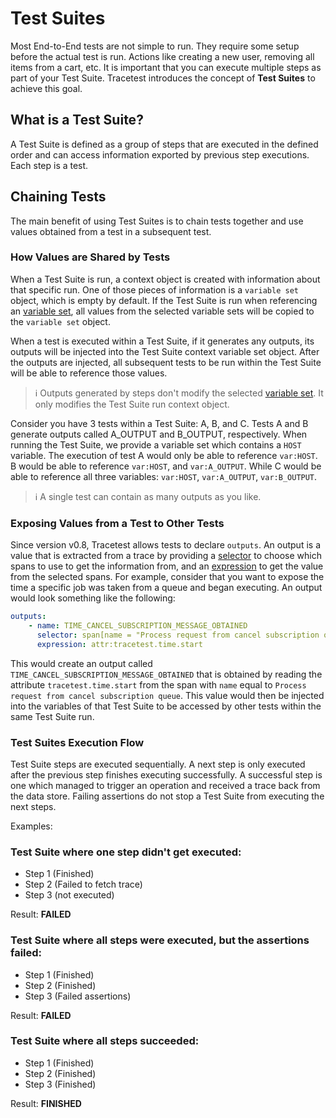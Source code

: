 # Test Suites

Most End-to-End tests are not simple to run. They require some setup before the actual test is run. Actions like creating a new user, removing all items from a cart, etc. It is important that you can execute multiple steps as part of your Test Suite. Tracetest introduces the concept of **Test Suites** to achieve this goal.

## What is a Test Suite?
A Test Suite is defined as a group of steps that are executed in the defined order and can access information exported by previous step executions. Each step is a test.

## Chaining Tests
The main benefit of using Test Suites is to chain tests together and use values obtained from a test in a subsequent test.

### How Values are Shared by Tests
When a Test Suite is run, a context object is created with information about that specific run. One of those pieces of information is a `variable set` object, which is empty by default. If the Test Suite is run when referencing an [variable set](./variable-sets.md), all values from the selected variable sets will be copied to the `variable set` object.

When a test is executed within a Test Suite, if it generates any outputs, its outputs will be injected into the Test Suite context variable set object. After the outputs are injected, all subsequent tests to be run within the Test Suite will be able to reference those values.

> :information_source: Outputs generated by steps don't modify the selected [variable set](./variable-sets.md). It only modifies the Test Suite run context object.

Consider you have 3 tests within a Test Suite: A, B, and C. Tests A and B generate outputs called A_OUTPUT and B_OUTPUT, respectively. When running the Test Suite, we provide a variable set which contains a `HOST` variable. The execution of test A would only be able to reference `var:HOST`. B would be able to reference `var:HOST`, and `var:A_OUTPUT`. While C would be able to reference all three variables: `var:HOST`, `var:A_OUTPUT`, `var:B_OUTPUT`.

> :information_source: A single test can contain as many outputs as you like.

### Exposing Values from a Test to Other Tests
Since version v0.8, Tracetest allows tests to declare `outputs`. An output is a value that is extracted from a trace by providing a [selector](./selectors) to choose which spans to use to get the information from, and an [expression](./expressions) to get the value from the selected spans. For example, consider that you want to expose the time a specific job was taken from a queue and began executing. An output would look something like the following:

```yaml
outputs:
    - name: TIME_CANCEL_SUBSCRIPTION_MESSAGE_OBTAINED
      selector: span[name = "Process request from cancel subscription queue"]
      expression: attr:tracetest.time.start
```

This would create an output called `TIME_CANCEL_SUBSCRIPTION_MESSAGE_OBTAINED` that is obtained by reading the attribute `tracetest.time.start` from the span with `name` equal to `Process request from cancel subscription queue`. This value would then be injected into the variables of that Test Suite to be accessed by other tests within the same Test Suite run.

### Test Suites Execution Flow

Test Suite steps are executed sequentially. A next step is only executed after the previous step finishes executing successfully. A successful step is one which managed to trigger an operation and received a trace back from the data store. Failing assertions do not stop a Test Suite from executing the next steps.

Examples:

### Test Suite where one step didn't get executed:

* Step 1 (Finished)
* Step 2 (Failed to fetch trace)
* Step 3 (not executed)

Result: **FAILED**

### Test Suite where all steps were executed, but the assertions failed:
* Step 1 (Finished)
* Step 2 (Finished)
* Step 3 (Failed assertions)

Result: **FAILED**

### Test Suite where all steps succeeded:
* Step 1 (Finished)
* Step 2 (Finished)
* Step 3 (Finished)

Result: **FINISHED**
